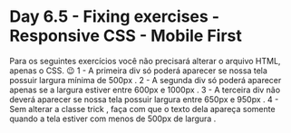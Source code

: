 # Day 6.5 - Fixing exercises - Responsive CSS - Mobile First

Para os seguintes exercícios você não precisará alterar o arquivo HTML, apenas o CSS. 😉
1 - A primeira div só poderá aparecer se nossa tela possuir largura mínima de 500px .
2 - A segunda div só poderá aparecer apenas se a largura estiver entre 600px e 1000px .
3 - A terceira div não deverá aparecer se nossa tela possuir largura entre 650px e 950px .
4 - Sem alterar a classe trick , faça com que o texto dela apareça somente quando a tela estiver com menos de 500px de largura .